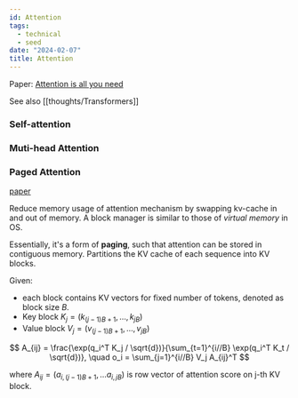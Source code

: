 ```yaml
---
id: Attention
tags:
  - technical
  - seed
date: "2024-02-07"
title: Attention
---
```


Paper: [Attention is all you need](https://arxiv.org/abs/1706.03762)

See also [[thoughts/Transformers]]

### Self-attention

### Muti-head Attention

### Paged Attention

[paper](https://arxiv.org/pdf/2309.06180.pdf)

Reduce memory usage of attention mechanism by swapping kv-cache in and out of memory. A block manager is similar to those of *virtual memory* in OS.

Essentially, it's a form of **paging**, such that attention can be stored in contiguous memory.
Partitions the KV cache of each sequence into KV blocks.

Given:
- each block contains KV vectors for fixed number of tokens, denoted as block size $B$.
- Key block $K_j= (k_{(j-1)B+1}, \ldots, k_{jB})$
- Value block $V_j= (v_{(j-1)B+1}, \ldots, v_{jB})$

$$
A_{ij} = \frac{\exp(q_i^T K_j / \sqrt{d})}{\sum_{t=1}^{i//B} \exp(q_i^T K_t / \sqrt{d})}, \quad o_i = \sum_{j=1}^{i//B} V_j A_{ij}^T
$$

where $A_{ij}=(a_{i,(j-1)B+1}, \ldots a_{i,jB})$ is row vector of attention score on j-th KV block.
